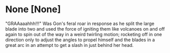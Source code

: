 # None [None]
"GRAAaaahhh!!!" Was Gon's feral roar in response as he split the large blade into two and used the force of igniting them like volcanoes on and off again to spin out of the way in a weird twirling motion; rocketing off in one direction only to adjust the angles to propel himself and the blades in a great arc in an attempt to get a slash in just behind her head.
